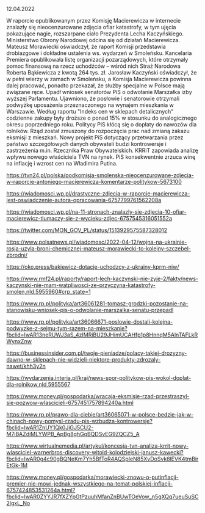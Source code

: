 12.04.2022

W raporcie opublikowanym przez Komisję Macierewicza w internecie znalazły się nieocenzurowane zdjęcia ofiar katastrofy, w tym ujęcia pokazujące nagie, rozszarpane ciało Prezydenta Lecha Kaczyńskiego. Ministerstwo Obrony Narodowej odcina się od działań Macierewicza. Mateusz Morawiecki oświadczył, że raport Komisji przedstawia drobiazgowe i dokładne ustalenia ws. wydarzeń w Smoleńsku. Kancelaria Premiera opublikowała listę organizacji pozarządowych, które otrzymały pomoc finansową na rzecz uchodźców – wśród nich Straż Narodowa Roberta Bąkiewicza z kwotą 264 tys. zł. Jarosław Kaczyński oświadczył, że w pełni wierzy w zamach w Smoleńsku, a Komisja Macierewicza powinna dalej pracować, ponadto przekazał, że służby specjalne w Polsce mają związane ręce. Upadł wniosek senatorów PiS o odwołanie Marszałka izby wyższej Parlamentu. Ujawniono, że posłowie i senatorowie otrzymali podwyżkę uposażenia przeznaczonego na wynajem mieszkania w Warszawie. Według raportu "Indeks cen w sklepach detalicznych" codzienne zakupy były droższe o ponad 15% w stosunku do analogicznego okresu poprzedniego roku. Politycy PiS kłócą się o dopłaty do nawozów dla rolników. Rząd został zmuszony do rozpoczęcia prac nad zmianą zakazu eksmisji z mieszkań. Nowy projekt PiS dotyczący przetwarzania przez państwo szczegółowych danych obywateli budzi kontrowersje i zastrzeżenia m.in. Rzecznika Praw Obywatelskich. KRRiT zapowiada analizę wpływu nowego właściciela TVN na rynek. PiS konsekwentnie zrzuca winę na inflację i wzrost cen na Władimira Putina.

https://tvn24.pl/polska/podkomisja-smolenska-nieocenzurowane-zdjecia-w-raporcie-antoniego-macierewicza-komentarze-politykow-5673100

https://wiadomosci.wp.pl/drastyczne-zdjecia-w-raporcie-macierewicza-jest-oswiadczenie-autora-opracowania-6757799761562208a

https://wiadomosci.wp.pl/na-11-stronach-znalazly-sie-zdjecia-10-ofiar-macierewicz-tlumaczy-sie-z-wycieku-zdjec-6757545316051552a

https://twitter.com/MON_GOV_PL/status/1513929575587328012

https://www.polsatnews.pl/wiadomosc/2022-04-12/wojna-na-ukrainie-rosja-uzyla-broni-chemicznej-mateusz-morawiecki-to-kolejny-szczebel-zbrodni/

https://oko.press/bakiewicz-dotacje-uchodzcy-z-ukrainy-kprm-niw/

https://www.rmf24.pl/raporty/raport-lech-kaczynski-nie-zyje-2/fakty/news-kaczynski-nie-mam-watpliwosci-ze-przyczyna-katastrofy-smolen,nId,5955960#crp_state=1

https://www.rp.pl/polityka/art36061281-tomasz-grodzki-pozostanie-na-stanowisku-wniosek-pis-o-odwolanie-marszalka-senatu-przepadl

https://www.rp.pl/polityka/art36066671-poslowie-dostali-kolejna-podwyzke-z-sejmu-tym-razem-na-mieszkanie?fbclid=IwAR13neRUWJ3aS_4zIMRiBU29JHimUCAHfp1p8HnnqM5AlnTAFLkRWynxZnw

https://businessinsider.com.pl/twoje-pieniadze/polacy-takiej-drozyzny-dawno-w-sklepach-nie-widzieli-niektore-produkty-zdrozaly-nawet/khh3y2n

https://wydarzenia.interia.pl/kraj/news-spor-politykow-pis-wokol-doplat-dla-rolnikow,nId,5955567

https://www.money.pl/gospodarka/wracaja-eksmisje-rzad-przestraszyl-sie-pozwow-wlascicieli-6757451757894240a.html

https://www.rp.pl/prawo-dla-ciebie/art36065071-w-polsce-bedzie-jak-w-chinach-nowy-pomysl-rzadu-pis-wzbudza-kontrowersje?fbclid=IwAR1ZnUY1Qk0JiGJ5CU2-M7iBAZdiMLYWPB_ApBg8ghGqBQDSvEG9ZQCZ5_A

https://www.wirtualnemedia.pl/artykul/koncesja-tvn-analiza-krrit-nowy-wlasciciel-warnerbros-discovery-witold-kolodziejski-janusz-kawecki?fbclid=IwAR0g4c90gBQNeKm7Yh5BfToR4AQSpIeN85XvDoSvk8lEVK4tmBirEtGk-1M

https://www.money.pl/gospodarka/morawiecki-znowu-o-putinflacji-premier-nie-mowi-jednak-wszystkiego-na-temat-polskiej-inflacji-6757424853531264a.html?fbclid=IwAR0ZYYJR7fXZYpGtPzuuhMfanZnBUwTOeVow_n5gXQq7ueuSuSC2lgxL_No